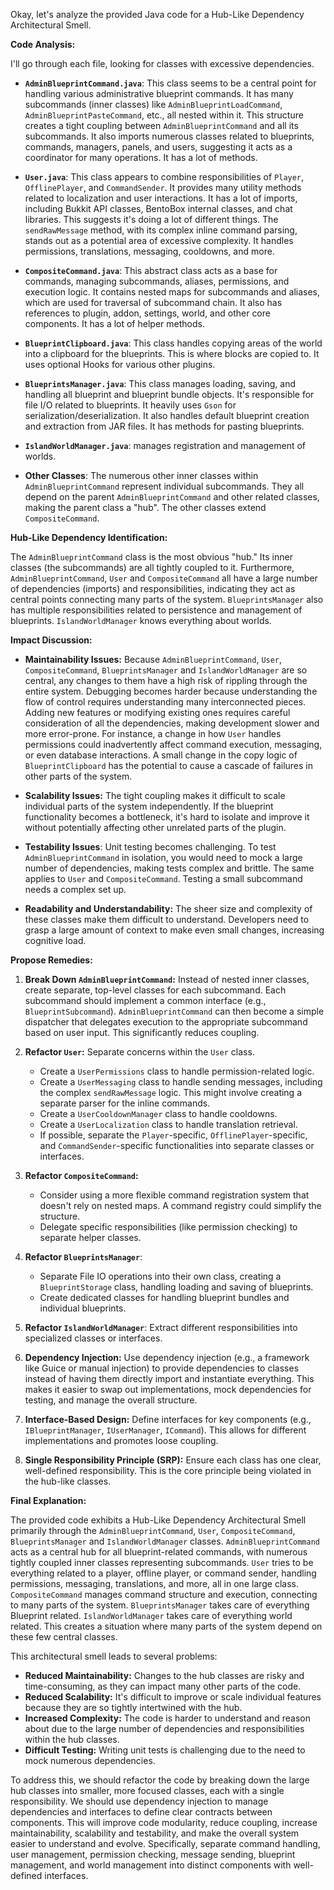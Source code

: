 Okay, let's analyze the provided Java code for a Hub-Like Dependency Architectural Smell.

**Code Analysis:**

I'll go through each file, looking for classes with excessive dependencies.

-   **`AdminBlueprintCommand.java`**: This class seems to be a central point for handling various administrative blueprint commands. It has many subcommands (inner classes) like `AdminBlueprintLoadCommand`, `AdminBlueprintPasteCommand`, etc., all nested within it. This structure creates a tight coupling between `AdminBlueprintCommand` and all its subcommands. It also imports numerous classes related to blueprints, commands, managers, panels, and users, suggesting it acts as a coordinator for many operations. It has a lot of methods.

-   **`User.java`**: This class appears to combine responsibilities of `Player`, `OfflinePlayer`, and `CommandSender`. It provides many utility methods related to localization and user interactions. It has a lot of imports, including Bukkit API classes, BentoBox internal classes, and chat libraries. This suggests it's doing a lot of different things. The `sendRawMessage` method, with its complex inline command parsing, stands out as a potential area of excessive complexity. It handles permissions, translations, messaging, cooldowns, and more.

-   **`CompositeCommand.java`**: This abstract class acts as a base for commands, managing subcommands, aliases, permissions, and execution logic. It contains nested maps for subcommands and aliases, which are used for traversal of subcommand chain. It also has references to plugin, addon, settings, world, and other core components. It has a lot of helper methods.

-   **`BlueprintClipboard.java`**: This class handles copying areas of the world into a clipboard for the blueprints. This is where blocks are copied to. It uses optional Hooks for various other plugins.

-   **`BlueprintsManager.java`**: This class manages loading, saving, and handling all blueprint and blueprint bundle objects. It's responsible for file I/O related to blueprints. It heavily uses `Gson` for serialization/deserialization. It also handles default blueprint creation and extraction from JAR files. It has methods for pasting blueprints.

-   **`IslandWorldManager.java`**: manages registration and management of worlds.

-   **Other Classes**: The numerous other inner classes within `AdminBlueprintCommand` represent individual subcommands. They all depend on the parent `AdminBlueprintCommand` and other related classes, making the parent class a "hub". The other classes extend `CompositeCommand`.

**Hub-Like Dependency Identification:**

The `AdminBlueprintCommand` class is the most obvious "hub." Its inner classes (the subcommands) are all tightly coupled to it. Furthermore, `AdminBlueprintCommand`, `User` and `CompositeCommand` all have a large number of dependencies (imports) and responsibilities, indicating they act as central points connecting many parts of the system. `BlueprintsManager` also has multiple responsibilities related to persistence and management of blueprints. `IslandWorldManager` knows everything about worlds.

**Impact Discussion:**

-   **Maintainability Issues:** Because `AdminBlueprintCommand`, `User`, `CompositeCommand`, `BlueprintsManager` and `IslandWorldManager` are so central, any changes to them have a high risk of rippling through the entire system. Debugging becomes harder because understanding the flow of control requires understanding many interconnected pieces. Adding new features or modifying existing ones requires careful consideration of all the dependencies, making development slower and more error-prone. For instance, a change in how `User` handles permissions could inadvertently affect command execution, messaging, or even database interactions. A small change in the copy logic of `BlueprintClipboard` has the potential to cause a cascade of failures in other parts of the system.

-   **Scalability Issues:** The tight coupling makes it difficult to scale individual parts of the system independently. If the blueprint functionality becomes a bottleneck, it's hard to isolate and improve it without potentially affecting other unrelated parts of the plugin.

-   **Testability Issues**: Unit testing becomes challenging. To test `AdminBlueprintCommand` in isolation, you would need to mock a large number of dependencies, making tests complex and brittle. The same applies to `User` and `CompositeCommand`. Testing a small subcommand needs a complex set up.

-   **Readability and Understandability:** The sheer size and complexity of these classes make them difficult to understand. Developers need to grasp a large amount of context to make even small changes, increasing cognitive load.

**Propose Remedies:**

1.  **Break Down `AdminBlueprintCommand`:** Instead of nested inner classes, create separate, top-level classes for each subcommand. Each subcommand should implement a common interface (e.g., `BlueprintSubcommand`). `AdminBlueprintCommand` can then become a simple dispatcher that delegates execution to the appropriate subcommand based on user input. This significantly reduces coupling.

2.  **Refactor `User`:** Separate concerns within the `User` class.

    -   Create a `UserPermissions` class to handle permission-related logic.
    -   Create a `UserMessaging` class to handle sending messages, including the complex `sendRawMessage` logic. This might involve creating a separate parser for the inline commands.
    -   Create a `UserCooldownManager` class to handle cooldowns.
    -   Create a `UserLocalization` class to handle translation retrieval.
    -   If possible, separate the `Player`-specific, `OfflinePlayer`-specific, and `CommandSender`-specific functionalities into separate classes or interfaces.

3.  **Refactor `CompositeCommand`:**

    -   Consider using a more flexible command registration system that doesn't rely on nested maps. A command registry could simplify the structure.
    -   Delegate specific responsibilities (like permission checking) to separate helper classes.

4.  **Refactor `BlueprintsManager`**:

    -   Separate File IO operations into their own class, creating a `BlueprintStorage` class, handling loading and saving of blueprints.
    -   Create dedicated classes for handling blueprint bundles and individual blueprints.

5.  **Refactor `IslandWorldManager`**: Extract different responsibilities into specialized classes or interfaces.

6.  **Dependency Injection:** Use dependency injection (e.g., a framework like Guice or manual injection) to provide dependencies to classes instead of having them directly import and instantiate everything. This makes it easier to swap out implementations, mock dependencies for testing, and manage the overall structure.

7.  **Interface-Based Design:** Define interfaces for key components (e.g., `IBlueprintManager`, `IUserManager`, `ICommand`). This allows for different implementations and promotes loose coupling.

8.  **Single Responsibility Principle (SRP):** Ensure each class has one clear, well-defined responsibility. This is the core principle being violated in the hub-like classes.

**Final Explanation:**

The provided code exhibits a Hub-Like Dependency Architectural Smell primarily through the `AdminBlueprintCommand`, `User`, `CompositeCommand`, `BlueprintsManager` and `IslandWorldManager` classes. `AdminBlueprintCommand` acts as a central hub for all blueprint-related commands, with numerous tightly coupled inner classes representing subcommands. `User` tries to be everything related to a player, offline player, or command sender, handling permissions, messaging, translations, and more, all in one large class. `CompositeCommand` manages command structure and execution, connecting to many parts of the system. `BlueprintsManager` takes care of everything Blueprint related. `IslandWorldManager` takes care of everything world related. This creates a situation where many parts of the system depend on these few central classes.

This architectural smell leads to several problems:

-   **Reduced Maintainability:** Changes to the hub classes are risky and time-consuming, as they can impact many other parts of the code.
-   **Reduced Scalability:** It's difficult to improve or scale individual features because they are so tightly intertwined with the hub.
-   **Increased Complexity:** The code is harder to understand and reason about due to the large number of dependencies and responsibilities within the hub classes.
-   **Difficult Testing:** Writing unit tests is challenging due to the need to mock numerous dependencies.

To address this, we should refactor the code by breaking down the large hub classes into smaller, more focused classes, each with a single responsibility. We should use dependency injection to manage dependencies and interfaces to define clear contracts between components. This will improve code modularity, reduce coupling, increase maintainability, scalability and testability, and make the overall system easier to understand and evolve. Specifically, separate command handling, user management, permission checking, message sending, blueprint management, and world management into distinct components with well-defined interfaces.
